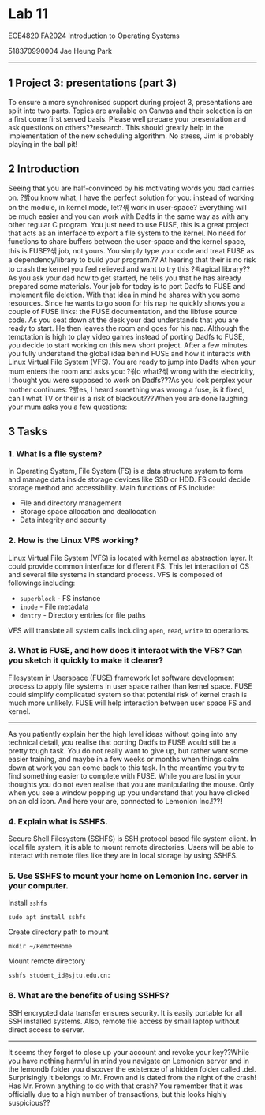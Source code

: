 ﻿# Lab 11

ECE4820 FA2024 Introduction to Operating Systems

518370990004 Jae Heung Park

---

## 1 Project 3: presentations (part 3)

To ensure a more synchronised support during project 3, presentations are split into two parts. Topics
are available on Canvas and their selection is on a first come first served basis.
Please well prepare your presentation and ask questions on others??research. This should greatly help in
the implementation of the new scheduling algorithm. No stress, Jim is probably playing in the ball pit!

## 2 Introduction

Seeing that you are half-convinced by his motivating words you dad carries on. ?쏽ou know what, I have
the perfect solution for you: instead of working on the module, in kernel mode, let?셲 work in user-space?
Everything will be much easier and you can work with Dadfs in the same way as with any other regular
C program. You just need to use FUSE, this is a great project that acts as an interface to export a
file system to the kernel. No need for functions to share buffers between the user-space and the kernel
space, this is FUSE?셲 job, not yours. You simply type your code and treat FUSE as a dependency/library
to build your program.??
At hearing that their is no risk to crash the kernel you feel relieved and want to try this ?쐌agical library??
As you ask your dad how to get started, he tells you that he has already prepared some materials. Your
job for today is to port Dadfs to FUSE and implement file deletion. With that idea in mind he shares
with you some resources.
Since he wants to go soon for his nap he quickly shows you a couple of FUSE links: the FUSE documentation,
and the libfuse source code.
As you seat down at the desk your dad understands that you are ready to start. He then leaves the room
and goes for his nap. Although the temptation is high to play video games instead of porting Dadfs to
FUSE, you decide to start working on this new short project. After a few minutes you fully understand
the global idea behind FUSE and how it interacts with Linux Virtual File System (VFS).
You are ready to jump into Dadfs when your mum enters the room and asks you: ?쏶o what?셲 wrong
with the electricity, I thought you were supposed to work on Dadfs???As you look perplex your mother
continues: ?쏽es, I heard something was wrong a fuse, is it fixed, can I what TV or their is a risk of
blackout???When you are done laughing your mum asks you a few questions:

## 3 Tasks

### 1. What is a file system?

In Operating System, File System (FS) is a data structure system
to form and manage data inside storage devices like SSD or HDD.
FS could decide storage method and accessibility.
Main functions of FS include:

- File and directory management
- Storage space allocation and deallocation
- Data integrity and security

### 2. How is the Linux VFS working?

Linux Virtual File System (VFS) is located with kernel as abstraction layer.
It could provide common interface for different FS.
This let interaction of OS and several file systems in standard process.
VFS is composed of followings including:

- `superblock` - FS instance
- `inode` - File metadata
- `dentry` - Directory entries for file paths

VFS will translate all system calls including `open`, `read`, `write`
to operations.

### 3. What is FUSE, and how does it interact with the VFS? Can you sketch it quickly to make it clearer?

Filesystem in Userspace (FUSE) framework let software development process to
apply file systems in user space rather than kernel space.
FUSE could simplify complicated system so that potential risk of kernel crash
is much more unlikely. FUSE will help interaction between user space FS and kernel.

---

As you patiently explain her the high level ideas without going into any technical detail, you realise that
porting Dadfs to FUSE would still be a pretty tough task. You do not really want to give up, but rather
want some easier training, and maybe in a few weeks or months when things calm down at work you can
come back to this task. In the meantime you try to find something easier to complete with FUSE. While
you are lost in your thoughts you do not even realise that you are manipulating the mouse. Only when
you see a window popping up you understand that you have clicked on an old icon. And here your are,
connected to Lemonion Inc.!??!

### 4. Explain what is SSHFS.

Secure Shell Filesystem (SSHFS) is SSH protocol based file system client.
In local file system, it is able to mount remote directories.
Users will be able to interact with remote files like they are in local
storage by using SSHFS.

### 5. Use SSHFS to mount your home on Lemonion Inc. server in your computer.

Install `sshfs`

```shell
sudo apt install sshfs
```

Create directory path to mount

```shell
mkdir ~/RemoteHome
```

Mount remote directory

```shell
sshfs student_id@sjtu.edu.cn:
```

### 6. What are the benefits of using SSHFS?

SSH encrypted data transfer ensures security.
It is easily portable for all SSH installed systems.
Also, remote file access by small laptop without direct access to server.

---

It seems they forgot to close up your account and revoke your key??While you have nothing harmful in
mind you navigate on Lemonion server and in the lemondb folder you discover the existence of a hidden
folder called .del. Surprisingly it belongs to Mr. Frown and is dated from the night of the crash! Has
Mr. Frown anything to do with that crash? You remember that it was officially due to a high number of
transactions, but this looks highly suspicious??
